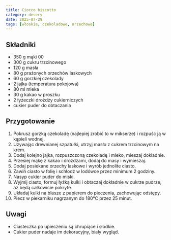 ```yaml
---
title: Ciocco biscotto
category: desery
date: 2025-07-29
tags: [włoskie, czekoladowe, orzechowe]
---
```


## Składniki

- 350 g mąki 00  
- 300 g cukru trzcinowego  
- 120 g masła  
- 80 g prażonych orzechów laskowych  
- 60 g gorzkiej czekolady  
- 2 jajka (temperatura pokojowa)  
- 80 ml mleka  
- 30 g kakao w proszku  
- 2 łyżeczki drożdży cukierniczych  
- cukier puder do obtaczania  

## Przygotowanie

1. Pokrusz gorzką czekoladę (najlepiej zrobić to w mikserze) i rozpuść ją w kąpieli wodnej.  
2. Używając drewnianej szpatułki, utrzyj masło z cukrem trzcinowym na krem.  
3. Dodaj kolejno jajka, rozpuszczoną czekoladę i mleko, mieszaj dokładnie.  
4. Przesiej mąkę z kakao i drożdżami, dodaj do masy i wymieszaj.  
5. Dodaj posiekane orzechy laskowe i wyrób jednolite ciasto.  
6. Zawiń ciasto w folię i schłodź w lodówce przez minimum 2 godziny.  
7. Nasyp cukier puder do miski.  
8. Wyjmij ciasto, formuj łyżką kulki i obtaczaj dokładnie w cukrze pudrze, aż będą całkowicie pokryte.  
9. Układaj kulki na blasze z papierem do pieczenia, zachowując odstępy.  
10. Piecz w piekarniku nagrzanym do 180°C przez 25 minut.  

## Uwagi

- Ciasteczka po upieczeniu są chrupiące i słodkie.  
- Cukier puder nadaje im dekoracyjny, biały wygląd.  
